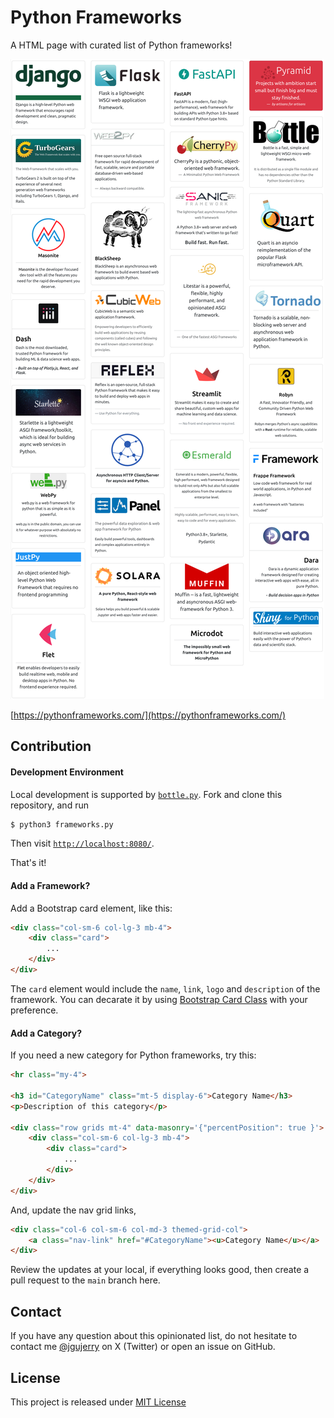 # Python Frameworks

A HTML page with curated list of Python frameworks!


[![image](static/image/screenshot.png)](https://pythonframeworks.com/)

[https://pythonframeworks.com/](https://pythonframeworks.com/)


## Contribution

#### Development Environment

Local development is supported by [`bottle.py`](https://bottlepy.org/). Fork and clone this repository, and run

```bash
$ python3 frameworks.py
```

Then visit [`http://localhost:8080/`](http://localhost:8080/).

That's it!

#### Add a Framework?

Add a Bootstrap card element, like this:
```html
<div class="col-sm-6 col-lg-3 mb-4">
    <div class="card">
        ...
    </div>
</div>
```
The `card` element would include the `name`, `link`, `logo` and `description` of the framework.
You can decarate it by using [Bootstrap Card Class](https://getbootstrap.com/docs/5.0/components/card/) with your preference.


#### Add a Category?
If you need a new category for Python frameworks, try this:

```html
<hr class="my-4">

<h3 id="CategoryName" class="mt-5 display-6">Category Name</h3>
<p>Description of this category</p>

<div class="row grids mt-4" data-masonry='{"percentPosition": true }'>
    <div class="col-sm-6 col-lg-3 mb-4">
        <div class="card">
            ...
        </div>
    </div>
</div>
```

And, update the nav grid links,

```html
<div class="col-6 col-sm-6 col-md-3 themed-grid-col">
    <a class="nav-link" href="#CategoryName"><u>Category Name</u></a>
</div>
```

Review the updates at your local, if everything looks good, then create a pull request to the `main` branch here.



## Contact

If you have any question about this opinionated list, do not hesitate to contact me [@jgujerry](https://twitter.com/jgujerry) on X (Twitter) or open an issue on GitHub.


## License

This project is released under [MIT License](LICENSE)
